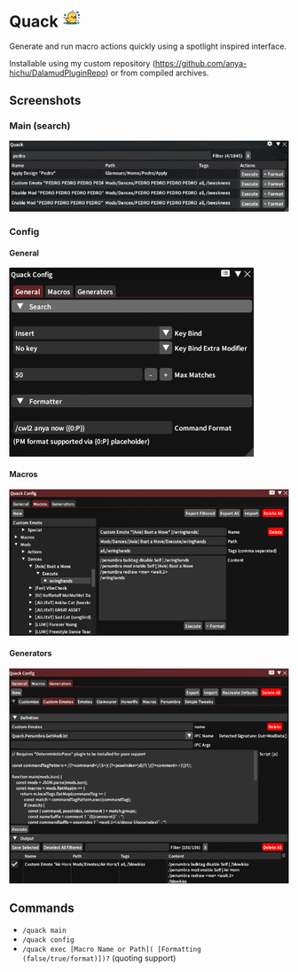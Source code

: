 
# Quack <img src="https://github.com/anya-hichu/Quack/raw/master/images/icon.png" height="35"/>

Generate and run macro actions quickly using a spotlight inspired interface.

Installable using my custom repository (https://github.com/anya-hichu/DalamudPluginRepo) or from compiled archives.

## Screenshots

### Main (search)
![main](images/image1.png)

### Config
#### General
![general config](images/image2.png)

#### Macros
![macros config](images/image3.png)

#### Generators
![generators config](images/image4.png)

## Commands

- `/quack main`
- `/quack config`
- `/quack exec [Macro Name or Path]( [Formatting (false/true/format)])?` (quoting support)
